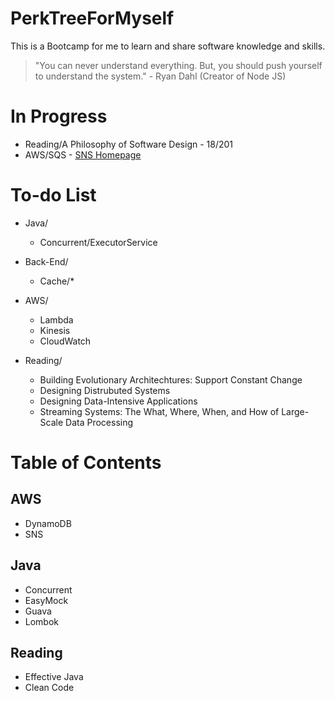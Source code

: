 # PerkTreeForMyself
This is a Bootcamp for me to learn and share software knowledge and skills.

> "You can never understand everything. But, you should push yourself to understand the system." - Ryan Dahl (Creator of Node JS)

# In Progress
- Reading/A Philosophy of Software Design - 18/201
- AWS/SQS - [SNS Homepage](https://aws.amazon.com/sqs/)

# To-do List
- Java/
  - Concurrent/ExecutorService

- Back-End/
  - Cache/*

- AWS/
  - Lambda
  - Kinesis
  - CloudWatch
 
- Reading/
  - Building Evolutionary Architechtures: Support Constant Change
  - Designing Distrubuted Systems
  - Designing Data-Intensive Applications
  - Streaming Systems: The What, Where, When, and How of Large-Scale Data Processing

# Table of Contents
## AWS
- DynamoDB
- SNS

## Java
- Concurrent
- EasyMock
- Guava
- Lombok

## Reading
- Effective Java
- Clean Code
